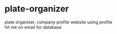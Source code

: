 # plate-organizer
plate organizer, company profile website using profile
<br>hit me on email for database
